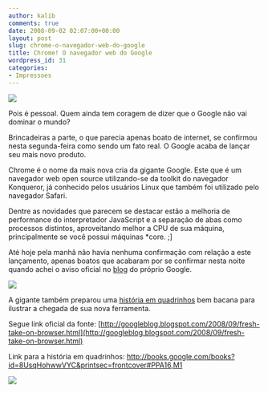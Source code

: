 ```yaml
---
author: kalib
comments: true
date: 2008-09-02 02:07:00+00:00
layout: post
slug: chrome-o-navegador-web-do-google
title: Chrome! O navegador web do Google
wordpress_id: 31
categories:
- Impressoes
---
```





[![](http://1.bp.blogspot.com/_5kfJplBiYy0/SL0eUc7sXWI/AAAAAAAAAHM/rBDpGxoKNB4/s200/chrome.png)](http://1.bp.blogspot.com/_5kfJplBiYy0/SL0eUc7sXWI/AAAAAAAAAHM/rBDpGxoKNB4/s1600-h/chrome.png)  

Pois é pessoal. Quem ainda tem coragem de dizer que o Google não vai dominar o mundo?




Brincadeiras a parte, o que parecia apenas boato de internet, se confirmou nesta segunda-feira como sendo um fato real. O Google acaba de lançar seu mais novo produto.




Chrome é o nome da mais nova cria da gigante Google. Este que é um navegador web open source utilizando-se da toolkit do navegador Konqueror, já conhecido pelos usuários Linux que também foi utilizado pelo navegador Safari.




Dentre as novidades que parecem se destacar estão a melhoria de performance do interpretador JavaScript e a separação de abas como processos distintos, aproveitando melhor a CPU de sua máquina, principalmente se você possui máquinas *core. ;]




Até hoje pela manhã não havia nenhuma confirmação com relação a este lançamento, apenas boatos que acabaram por se confirmar nesta noite quando achei o aviso oficial no [blog](http://googleblog.blogspot.com/2008/09/fresh-take-on-browser.html) do próprio Google.




[![](http://2.bp.blogspot.com/_5kfJplBiYy0/SL0eh6M3QfI/AAAAAAAAAHU/ZdRlXZDlaLI/s200/chrome-privacy.jpg)](http://2.bp.blogspot.com/_5kfJplBiYy0/SL0eh6M3QfI/AAAAAAAAAHU/ZdRlXZDlaLI/s1600-h/chrome-privacy.jpg)  

A gigante também preparou uma [história em quadrinhos](http://books.google.com/books?id=8UsqHohwwVYC&printsec=frontcover#PPA16,M1) bem bacana para ilustrar a chegada de sua nova ferramenta.




Segue link oficial da fonte: [http://googleblog.blogspot.com/2008/09/fresh-take-on-browser.html](http://googleblog.blogspot.com/2008/09/fresh-take-on-browser.html)  

  

Link para a história em quadrinhos: [h](http://books.google.com/books?id=8UsqHohwwVYC&printsec=frontcover#PPA16,M1)[ttp://books.google.com/books?id=8UsqHohwwVYC&printsec=frontcover#PPA16,M1](http://books.google.com/books?id=8UsqHohwwVYC&printsec=frontcover#PPA16,M1)




[![](http://img376.imageshack.us/img376/8000/userbar635980sd7.gif)](http://googleblog.blogspot.com/2008/09/fresh-take-on-browser.html)



